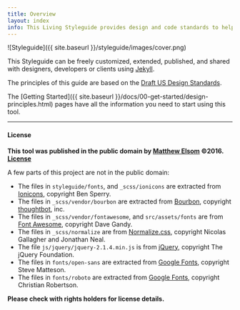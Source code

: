 ```yaml
---
title: Overview
layout: index
info: This Living Styleguide provides design and code standards to help you leverage the power of  Jekyll to build and maintain simple and consistant user interface design across digital tools.
---
```


![Styleguide]({{ site.baseurl }}/styleguide/images/cover.png)

This Styleguide can be freely customized, extended, published, and shared with designers, developers or clients using [Jekyll](http://jekyll.rb).

The principles of this guide are based on the [Draft US Design Standards](https://standards.usa.gov/).

The [Getting Started]({{ site.baseurl }}/docs/00-get-started/design-principles.html) pages have all the information you need to start using this tool.

___

#### License 

**This tool was published in the public domain by [Matthew Elsom](http://matthewelsom.com) ©2016. [License](https://github.com/matthewelsom/Living_Styleguide/blob/gh-pages/LICENSE)**

A few parts of this project are not in the public domain:

- The files in `styleguide/fonts`, and `_scss/ionicons` are extracted from [Ionicons](http://ionicons.com/), copyright Ben Sperry.
- The files in `_scss/vendor/bourbon` are extracted from [Bourbon](http://bourbon.io/), copyright [thoughtbot](https://thoughtbot.com/), inc.
- The files in `_scss/vendor/fontawesome`, and `src/assets/fonts` are from [Font Awesome](http://fontawesome.io/), copyright Dave Gandy.
- The files in `_scss/normalize` are from [Normalize.css](https://github.com/necolas/normalize.css), copyright Nicolas Gallagher and Jonathan Neal.
- The file `js/jquery/jquery-2.1.4.min.js` is from [jQuery](https://jquery.com/), copyright The jQuery Foundation.
- The files in `fonts/open-sans` are extracted from [Google Fonts](https://fonts.google.com/specimen/Open+Sans), copyright Steve Matteson.
- The files in `fonts/roboto` are extracted from [Google Fonts](https://fonts.google.com/specimen/Roboto), copyright Christian Robertson.

**Please check with rights holders for license details.**